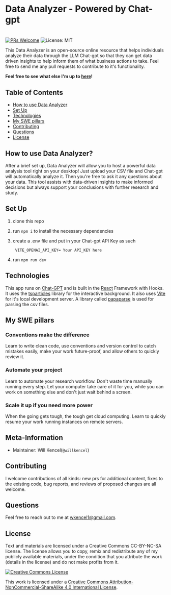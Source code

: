 
# Data Analyzer - Powered by Chat-gpt
#
[![PRs Welcome](https://img.shields.io/badge/PRs-welcome-brightgreen.svg)](https://github.com/wkencel/ChatGPT.DataAnalyzer)
![License: MIT](https://img.shields.io/badge/License-MIT-yellow.svg)

This Data Analyzer is an open-source online resource that helps individuals analyze their data through the LLM Chat-gpt so that they can get data driven insights to help inform them of what business actions to take. Feel free to send me any pull requests to contribute to it's functionality.

**Feel free to see what else I'm up to [here](http://willkencelhome2023.s3-website-us-east-1.amazonaws.com/)!**

## Table of Contents

- [How to use Data Analyzer](#how-to-use-data-analyzer)
- [Set Up](#set-up)
- [Technologies](#technologies)
- [My SWE pillars](#my-swe-pillars)
- [Contributing](#contributing)
- [Questions](#questions)
- [License](#license)

## How to use Data Analyzer?
After a brief set up, Data Analyzer will allow you to host a powerful data analysis tool right on your desktop! Just upload your CSV file and Chat-gpt will automatically analyze it. Then you're free to ask it any questions about your data. This tool assists with data-driven insights to make informed decisions but always support your conclusions with further research and study.

## Set Up
1. clone this repo

2. run ```npm i``` to install the necessary dependencies

3. create a .env file and put in your Chat-gpt API Key as such

   ``` VITE_OPENAI_API_KEY= Your API_KEY here``` 

4. run ```npm run dev```

## Technologies
This app runs on [Chat-GPT](https://openai.com/chatgpt) and is built in the [React](https://react.dev/) Framework with Hooks. It uses the [tsparticles](https://github.com/tsparticles/react) library for the interactive background. It also uses [Vite](https://vitejs.dev/) for it's local development server. A library called [papaparse](https://github.com/mholt/PapaParse) is used for parsing the csv files.



## My SWE pillars

### Conventions make the difference
Learn to write clean code, use conventions and version control to catch mistakes easily, make your work future-proof, and allow others to quickly review it.

### Automate your project
Learn to automate your research workflow. Don't waste time manually running every step. Let your computer take care of it for you, while you can work on something else and don't just wait behind a screen.

### Scale it up if you need more power
When the going gets tough, the tough get cloud computing. Learn to quickly resume your work running instances on remote servers.

## Meta-Information
*   Maintainer: Will Kencel(`@willkencel`)

## Contributing

I welcome contributions of all kinds:
new prs for additional content,
fixes to the existing code,
bug reports,
and reviews of proposed changes are all welcome.

## Questions
Feel free to reach out to me at [wkencel1@gmail.com](mailto:wkencel1@gmail.com).

## License

Text and materials are licensed under a Creative Commons CC-BY-NC-SA license. The license allows you to copy, remix and redistribute any of my publicly available materials, under the condition that you attribute the work (details in the license) and do not make profits from it.

<a rel="license" href="http://creativecommons.org/licenses/by-nc-sa/4.0/"><img alt="Creative Commons License" style="border-width:0" src="https://i.creativecommons.org/l/by-nc-sa/4.0/88x31.png" /></a><br />

This work is licensed under a <a rel="license" href="http://creativecommons.org/licenses/by-nc-sa/4.0/">Creative Commons Attribution-NonCommercial-ShareAlike 4.0 International License</a>.